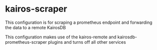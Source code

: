 # kairos-scraper

This configuration is for scraping a prometheus endpoint and forwarding the data to a remote KairosDB

This configuration makes use of the kairos-remote and kairosdb-prometheus-scraper plugins and turns off all other services

